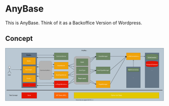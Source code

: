 # AnyBase

This is AnyBase. Think of it as a Backoffice Version of Wordpress.

## Concept
![Concept Diagram][concept_diagram]

[//]: # (LINKS)
[Column]: https://github.com/PDT420/AnyBase/blob/master/doc/components/column.md
[Asset]: https://github.com/PDT420/AnyBase/blob/master/doc/components/assets.md

[//]: # (IMAGES)
[concept_diagram]: doc/graphics/AnyBase.svg